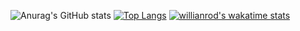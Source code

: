 

![Anurag's GitHub stats](https://github-readme-stats.vercel.app/api?username=Nathaandev&show_icons=true&theme=synthwave&hide=contribs,prs) [![Top Langs](https://github-readme-stats.vercel.app/api/top-langs/?username=Nathaandev&theme=synthwave&layout=compact)](https://github.com/anuraghazra/github-readme-stats)
[![willianrod's wakatime stats](https://github-readme-stats.vercel.app/api/wakatime?username=Nathaandev)](https://github.com/Nathaandev/github-readme-stats)


